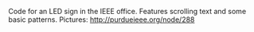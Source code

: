 Code for an LED sign in the IEEE office.  Features scrolling text and some basic patterns.
Pictures: http://purdueieee.org/node/288
